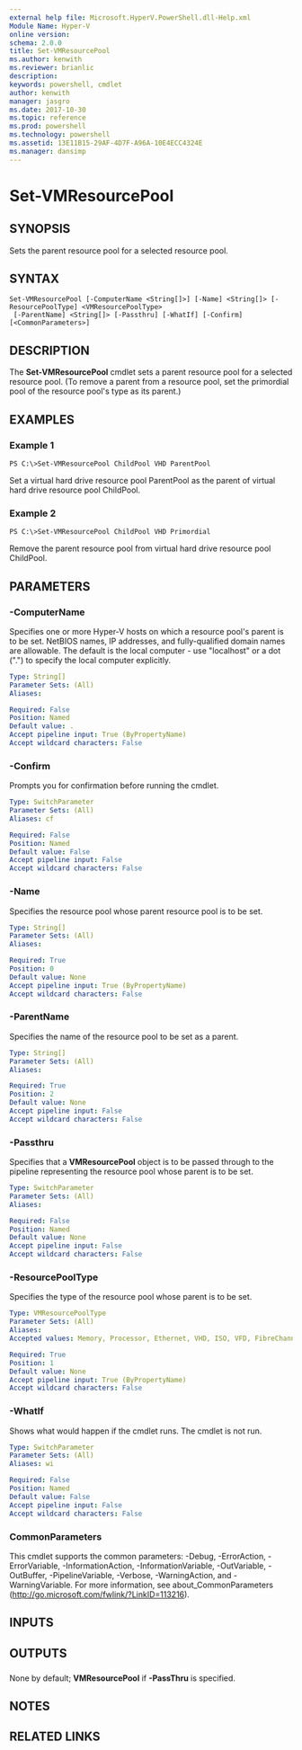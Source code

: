 ```yaml
---
external help file: Microsoft.HyperV.PowerShell.dll-Help.xml
Module Name: Hyper-V
online version: 
schema: 2.0.0
title: Set-VMResourcePool
ms.author: kenwith
ms.reviewer: brianlic
description: 
keywords: powershell, cmdlet
author: kenwith
manager: jasgro
ms.date: 2017-10-30
ms.topic: reference
ms.prod: powershell
ms.technology: powershell
ms.assetid: 13E11B15-29AF-4D7F-A96A-10E4ECC4324E
ms.manager: dansimp
---
```


# Set-VMResourcePool

## SYNOPSIS
Sets the parent resource pool for a selected resource pool.

## SYNTAX

```
Set-VMResourcePool [-ComputerName <String[]>] [-Name] <String[]> [-ResourcePoolType] <VMResourcePoolType>
 [-ParentName] <String[]> [-Passthru] [-WhatIf] [-Confirm] [<CommonParameters>]
```

## DESCRIPTION
The **Set-VMResourcePool** cmdlet sets a parent resource pool for a selected resource pool.
(To remove a parent from a resource pool, set the primordial pool of the resource pool's type as its parent.)

## EXAMPLES

### Example 1
```
PS C:\>Set-VMResourcePool ChildPool VHD ParentPool
```

Set a virtual hard drive resource pool ParentPool as the parent of virtual hard drive resource pool ChildPool.

### Example 2
```
PS C:\>Set-VMResourcePool ChildPool VHD Primordial
```

Remove the parent resource pool from virtual hard drive resource pool ChildPool.

## PARAMETERS

### -ComputerName
Specifies one or more Hyper-V hosts on which a resource pool's parent is to be set.
NetBIOS names, IP addresses, and fully-qualified domain names are allowable.
The default is the local computer - use "localhost" or a dot (".") to specify the local computer explicitly.

```yaml
Type: String[]
Parameter Sets: (All)
Aliases: 

Required: False
Position: Named
Default value: .
Accept pipeline input: True (ByPropertyName)
Accept wildcard characters: False
```

### -Confirm
Prompts you for confirmation before running the cmdlet.

```yaml
Type: SwitchParameter
Parameter Sets: (All)
Aliases: cf

Required: False
Position: Named
Default value: False
Accept pipeline input: False
Accept wildcard characters: False
```

### -Name
Specifies the resource pool whose parent resource pool is to be set.

```yaml
Type: String[]
Parameter Sets: (All)
Aliases: 

Required: True
Position: 0
Default value: None
Accept pipeline input: True (ByPropertyName)
Accept wildcard characters: False
```

### -ParentName
Specifies the name of the resource pool to be set as a parent.

```yaml
Type: String[]
Parameter Sets: (All)
Aliases: 

Required: True
Position: 2
Default value: None
Accept pipeline input: False
Accept wildcard characters: False
```

### -Passthru
Specifies that a **VMResourcePool** object is to be passed through to the pipeline representing the resource pool whose parent is to be set.

```yaml
Type: SwitchParameter
Parameter Sets: (All)
Aliases: 

Required: False
Position: Named
Default value: None
Accept pipeline input: False
Accept wildcard characters: False
```

### -ResourcePoolType
Specifies the type of the resource pool whose parent is to be set.

```yaml
Type: VMResourcePoolType
Parameter Sets: (All)
Aliases: 
Accepted values: Memory, Processor, Ethernet, VHD, ISO, VFD, FibreChannelPort, FibreChannelConnection

Required: True
Position: 1
Default value: None
Accept pipeline input: True (ByPropertyName)
Accept wildcard characters: False
```

### -WhatIf
Shows what would happen if the cmdlet runs.
The cmdlet is not run.

```yaml
Type: SwitchParameter
Parameter Sets: (All)
Aliases: wi

Required: False
Position: Named
Default value: False
Accept pipeline input: False
Accept wildcard characters: False
```

### CommonParameters
This cmdlet supports the common parameters: -Debug, -ErrorAction, -ErrorVariable, -InformationAction, -InformationVariable, -OutVariable, -OutBuffer, -PipelineVariable, -Verbose, -WarningAction, and -WarningVariable. For more information, see about_CommonParameters (http://go.microsoft.com/fwlink/?LinkID=113216).

## INPUTS

## OUTPUTS

###  
None by default; **VMResourcePool** if **-PassThru** is specified.

## NOTES

## RELATED LINKS

